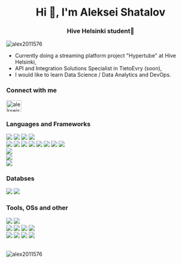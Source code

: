 <h1 align="center">Hi 👋, I'm Aleksei Shatalov</h1>
<h3 align="center">Hive Helsinki student🐝</h3>

<p align="left"> <img src="https://komarev.com/ghpvc/?username=alex2011576&label=Profile%20views&color=0e75b6&style=flat" alt="alex2011576" /> </p>

<!-- - 🌱 Hands-on experience with **React, TypeScript, PostgreSQL, JS, NodeJS, HTML, CSS, MySql, Express, Socket.io, Bootstrap, MUI, C, PHP, Docker...** -->
- Currently doing a streaming platform project "Hypertube" at Hive Helsinki,
- API and Integration Solutions Specialist in TietoEvry (soon),
- I would like to learn Data Science / Data Analytics and DevOps.

<h3 align="left">Connect with me</h3>
<p align="left">
<a href="https://linkedin.com/in/alekseishatalov" target="blank"><img align="center" src="https://raw.githubusercontent.com/rahuldkjain/github-profile-readme-generator/master/src/images/icons/Social/linked-in-alt.svg" alt="alekseishatalov" height="30" width="40" /></a>
</p>

<h3 align="left">Languages and Frameworks</h3>
<!-- ***Languages and frameworks:***    -->
</div>
<div align="left">
<img src='https://img.shields.io/badge/ts--node-3178C6?style=for-the-badge&logo=ts-node&logoColor=white'>
<img src='https://img.shields.io/badge/Node.js-339933?style=for-the-badge&logo=nodedotjs&logoColor=white'>
<img src='https://img.shields.io/badge/Express.js-404D59?style=for-the-badge'>
<img src='https://img.shields.io/badge/PHP-777BB4?style=for-the-badge&logo=php&logoColor=white'>
</div>
<div>
<img src='https://img.shields.io/badge/TypeScript-007ACC?style=for-the-badge&logo=typescript&logoColor=white'>
<img src='https://img.shields.io/badge/React-20232A?style=for-the-badge&logo=react&logoColor=61DAFB'>
<img src='https://img.shields.io/badge/HTML-239120?style=for-the-badge&logo=html5&logoColor=white'>
<img src='https://img.shields.io/badge/CSS-239120?&style=for-the-badge&logo=css3&logoColor=white'>
<img src='https://img.shields.io/badge/JavaScript-F7DF1E?style=for-the-badge&logo=javascript&logoColor=black'>
<img src='https://img.shields.io/badge/Material--UI-0081CB?style=for-the-badge&logo=material-ui&logoColor=white'>
<img src='https://img.shields.io/badge/Bootstrap-563D7C?style=for-the-badge&logo=bootstrap&logoColor=white'>
<img src='https://img.shields.io/badge/styled--components-DB7093?style=for-the-badge&logo=styled-components&logoColor=white'>
</div>
<div>
  <img src='https://img.shields.io/badge/Jest-C21325?style=for-the-badge&logo=jest&logoColor=white'>
</div>
<div><img src='https://img.shields.io/badge/C-00599C?style=for-the-badge&logo=c&logoColor=white'></div>
<div>
<img src='https://img.shields.io/badge/Shell_Script-121011?style=for-the-badge&logo=gnu-bash&logoColor=white'>
</div>
<!-- <img src='https://img.shields.io/badge/mac%20os-000000?style=for-the-badge&logo=apple&logoColor=white'> -->
</div>
<h3 align="left">Databses</h3>
<div>
  <img src='https://img.shields.io/badge/PostgreSQL-316192?style=for-the-badge&logo=postgresql&logoColor=white'>
  <img src='https://img.shields.io/badge/MySQL-00000F?style=for-the-badge&logo=mysql&logoColor=white'>
</div>

<h3 align="left">Tools, OSs and other</h3>
<div>
  <img src='https://img.shields.io/badge/Linux-FCC624?style=for-the-badge&logo=linux&logoColor=black'>
  <img src='https://img.shields.io/badge/mac%20os-000000?style=for-the-badge&logo=apple&logoColor=white'>
</div>
<div>
  <img src='https://img.shields.io/badge/VIM-%2311AB00.svg?&style=for-the-badge&logo=vim&logoColor=white'>
  <img src='https://img.shields.io/badge/Visual_Studio_Code-0078D4?style=for-the-badge&logo=visual%20studio%20code&logoColor=white'>
  <img src='https://img.shields.io/badge/Notion-%23000000.svg?style=for-the-badge&logo=notion&logoColor=white'>
  <img src='https://img.shields.io/badge/Trello-0052CC?style=for-the-badge&logo=trello&logoColor=white'>
</div>
<div>
  <img src='https://img.shields.io/badge/docker-%230db7ed.svg?style=for-the-badge&logo=docker&logoColor=white'>
  <img src='https://img.shields.io/badge/VirtualBox-183A61?logo=virtualbox&logoColor=white&style=for-the-badge'>
  <img src='https://img.shields.io/badge/npm-CB3837?style=for-the-badge&logo=npm&logoColor=white'>
  <img src='https://img.shields.io/badge/Postman-FF6C37?style=for-the-badge&logo=postman&logoColor=white'>
</div>

<!-- <h3 align="left">Operational Systems</h3>
<img src='https://img.shields.io/badge/Linux-FCC624?style=for-the-badge&logo=linux&logoColor=black'> -->
<!-- <img src='https://img.shields.io/badge/mac%20os-000000?style=for-the-badge&logo=apple&logoColor=white'> -->

<!-- <p align="left"> <a href="https://www.cprogramming.com/" target="_blank" rel="noreferrer"> <img src="https://raw.githubusercontent.com/devicons/devicon/master/icons/c/c-original.svg" alt="c" width="40" height="40"/> </a> <a href="https://www.w3schools.com/css/" target="_blank" rel="noreferrer"> <img src="https://raw.githubusercontent.com/devicons/devicon/master/icons/css3/css3-original-wordmark.svg" alt="css3" width="40" height="40"/> </a> <a href="https://git-scm.com/" target="_blank" rel="noreferrer"> <img src="https://www.vectorlogo.zone/logos/git-scm/git-scm-icon.svg" alt="git" width="40" height="40"/> </a> <a href="https://www.w3.org/html/" target="_blank" rel="noreferrer"> <img src="https://raw.githubusercontent.com/devicons/devicon/master/icons/html5/html5-original-wordmark.svg" alt="html5" width="40" height="40"/> </a> <a href="https://developer.mozilla.org/en-US/docs/Web/JavaScript" target="_blank" rel="noreferrer"> <img src="https://raw.githubusercontent.com/devicons/devicon/master/icons/javascript/javascript-original.svg" alt="javascript" width="40" height="40"/> </a> <a href="https://www.linux.org/" target="_blank" rel="noreferrer"> <img src="https://raw.githubusercontent.com/devicons/devicon/master/icons/linux/linux-original.svg" alt="linux" width="40" height="40"/> </a> <a href="https://www.mysql.com/" target="_blank" rel="noreferrer"> <img src="https://raw.githubusercontent.com/devicons/devicon/master/icons/mysql/mysql-original-wordmark.svg" alt="mysql" width="40" height="40"/> </a> <a href="https://www.php.net" target="_blank" rel="noreferrer"> <img src="https://raw.githubusercontent.com/devicons/devicon/master/icons/php/php-original.svg" alt="php" width="40" height="40"/> </a> </p> -->
  
<br/>
<p><img align="center" src="https://github-readme-stats.vercel.app/api/top-langs?username=alex2011576&show_icons=true&locale=en&layout=compact" alt="alex2011576" /></p>

